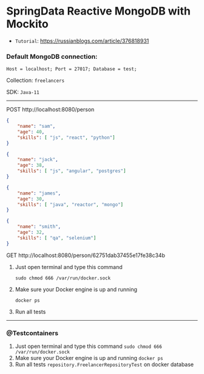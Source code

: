 # SpringData Reactive MongoDB with Mockito

* `Tutorial`: https://russianblogs.com/article/376818931

### Default MongoDB connection:
`
Host = localhost;
Port = 27017;
Database = test;
`

Collection: `freelancers`

SDK: `Java-11`

---

POST
http://localhost:8080/person

```json
{
    "name": "sam",
    "age": 40,
    "skills": [ "js", "react", "python"]
}
```
```json
{
    "name": "jack",
    "age": 38,
    "skills": [ "js", "angular", "postgres"]
}
```
```json
{
    "name": "james",
    "age": 30,
    "skills": [ "java", "reactor", "mongo"]
}
```
```json
{
    "name": "smith",
    "age": 32,
    "skills": [ "qa", "selenium"]
}
```


GET
http://localhost:8080/person/62751dab37455e17fe38c34b


1. Just open terminal and type this command
    ```shell
    sudo chmod 666 /var/run/docker.sock
    ```
2. Make sure your Docker engine is up and running
    ```shell
    docker ps
    ```
3. Run all tests


---

### @Testcontainers

1. Just open terminal and type this command
   `sudo chmod 666 /var/run/docker.sock`
2. Make sure your Docker engine is up and running
   `docker ps`
3. Run all tests
   `repository.FreelancerRepositoryTest` on docker database

